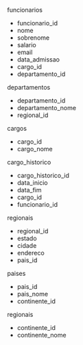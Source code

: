 funcionarios
  - funcionario_id
  - nome
  - sobrenome
  - salario
  - email
  - data_admissao
  - cargo_id
  - departamento_id
  
departamentos
  - departamento_id
  - departamento_nome
  - regional_id
  
cargos
  - cargo_id
  - cargo_nome
  
cargo_historico
  - cargo_historico_id
  - data_inicio
  - data_fim
  - cargo_id
  - funcionario_id
  
regionais
  - regional_id
  - estado
  - cidade
  - endereco
  - pais_id
  
paises
  - pais_id
  - pais_nome
  - continente_id
  
regionais
  - continente_id
  - continente_nome